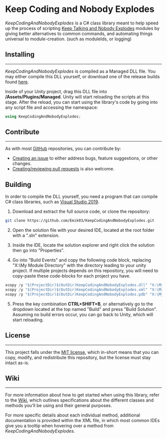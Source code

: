 # Keep Coding and Nobody Explodes

*KeepCodingAndNobodyExplodes* is a C# class library meant to help speed up the process of scripting [Keep Talking and Nobody Explodes](https://keeptalkinggame.com/) modules by giving better alternatives to common commands, and automating things universal to module-creation. (such as moduleIds, or logging)

## Installing
---

*KeepCodingAndNobodyExplodes* is compiled as a Managed DLL file. You may either compile this DLL yourself, or download one of the release builds found [here](https://github.com/Emik03/KeepCodingAndNobodyExplodes/releases).

Inside of your Unity project, drag this DLL file into **/Assets/Plugins/Managed**. Unity will start reloading the scripts at this stage. After the reload, you can start using the library's code by going into any script file and accessing the namespace:

```cs
using KeepCodingAndNobodyExplodes;
```

## Contribute
---

As with most [GitHub](https://github.com/) repositories, you can contribute by:
* [Creating an issue](https://github.com/Emik03/KeepCodingAndNobodyExplodes/issues) to either address bugs, feature suggestions, or other changes.
* [Creating/reviewing pull requests](https://github.com/Emik03/KeepCodingAndNobodyExplodes/pulls) is also welcome.

## Building

In order to compile the DLL yourself, you need a program that can compile C# class libraries, such as [Visual Studio 2019](https://visualstudio.microsoft.com/).

1. Download and extract the full source code, or clone the repository:

```bash
git clone https://github.com/Emik03/KeepCodingAndNobodyExplodes.git
```

2. Open the solution file with your desired IDE, located at the root folder with a ".sln" extension.

3. Inside the IDE, locate the solution explorer and right click the solution then go into "Properties".

4. Go into "Build Events" and copy the following code block, replacing "X:\My Module Directory\" with the directory leading to your unity project. If multiple projects depends on this repository, you will need to copy-paste these code-blocks for each project you have.

```cs
xcopy /y "$(ProjectDir)$(OutDir)KeepCodingAndNobodyExplodes.dll" "X:\My Module Directory\Assets\Plugins\Managed"
xcopy /y "$(ProjectDir)$(OutDir)KeepCodingAndNobodyExplodes.xml" "X:\My Module Directory\Assets\Plugins\Managed"
xcopy /y "$(ProjectDir)$(OutDir)KeepCodingAndNobodyExplodes.pdb" "X:\My Module Directory\Assets\Plugins\Managed"
```

5. Press the key combination **CTRL+SHIFT+B**, or alternatively go to the dropdown located at the top named "Build" and press "Build Solution". Assuming no build errors occur, you can go back to Unity, which will start reloading.

## License
---

This project falls under the [MIT license](https://github.com/Emik03/KeepCodingAndNobodyExplodes/blob/main/LICENSE.md), which in-short means that you can copy, modify, and redistribute this repository, but the license must stay intact as-is.

## Wiki
---

For more information about how to get started when using this library, refer to the [Wiki](https://github.com/Emik03/KeepCodingAndNobodyExplodes/wiki), which outlines specifications about the different classes and methods you'll be using and their general purposes.

For more specific details about each individual method, additional documentation is provided within the XML file, in which most common IDEs give you a tooltip when hovering over a method from *KeepCodingAndNobodyExplodes*.